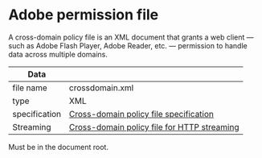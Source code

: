 # Adobe permission file

A cross-domain policy file is an XML document that grants a web client — such
as Adobe Flash Player, Adobe Reader, etc. — permission to handle data across
multiple domains.

| Data          |               |
| ------------- | ------------- |
| file name     | crossdomain.xml |
| type          | XML             |
| specification | [Cross-domain policy file specification](https://www.adobe.com/devnet/articles/crossdomain_policy_file_spec.html) |
| Streaming     | [Cross-domain policy file for HTTP streaming](https://www.adobe.com/devnet/adobe-media-server/articles/cross-domain-xml-for-streaming.html) |

Must be in the document root.
